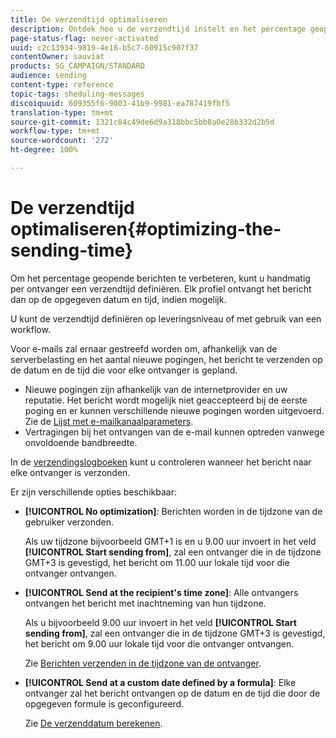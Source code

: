 ```yaml
---
title: De verzendtijd optimaliseren
description: Ontdek hoe u de verzendtijd instelt en het percentage geopende berichten verbetert.
page-status-flag: never-activated
uuid: c2c13934-9819-4e18-b5c7-60915c907f37
contentOwner: sauviat
products: SG_CAMPAIGN/STANDARD
audience: sending
content-type: reference
topic-tags: sheduling-messages
discoiquuid: 609355f6-9003-41b9-9981-ea787419fbf5
translation-type: tm+mt
source-git-commit: 1321c84c49de6d9a318bbc5bb8a0e28b332d2b5d
workflow-type: tm+mt
source-wordcount: '272'
ht-degree: 100%

---
```



# De verzendtijd optimaliseren{#optimizing-the-sending-time}

Om het percentage geopende berichten te verbeteren, kunt u handmatig per ontvanger een verzendtijd definiëren. Elk profiel ontvangt het bericht dan op de opgegeven datum en tijd, indien mogelijk.

U kunt de verzendtijd definiëren op leveringsniveau of met gebruik van een workflow.

Voor e-mails zal ernaar gestreefd worden om, afhankelijk van de serverbelasting en het aantal nieuwe pogingen, het bericht te verzenden op de datum en de tijd die voor elke ontvanger is gepland.

* Nieuwe pogingen zijn afhankelijk van de internetprovider en uw reputatie. Het bericht wordt mogelijk niet geaccepteerd bij de eerste poging en er kunnen verschillende nieuwe pogingen worden uitgevoerd. Zie de [Lijst met e-mailkanaalparameters](../../administration/using/configuring-email-channel.md).
* Vertragingen bij het ontvangen van de e-mail kunnen optreden vanwege onvoldoende bandbreedte.

In de [verzendingslogboeken](../../sending/using/monitoring-a-delivery.md#sending-logs) kunt u controleren wanneer het bericht naar elke ontvanger is verzonden.

Er zijn verschillende opties beschikbaar:

* **[!UICONTROL No optimization]**: Berichten worden in de tijdzone van de gebruiker verzonden.

   Als uw tijdzone bijvoorbeeld GMT+1 is en u 9.00 uur invoert in het veld **[!UICONTROL Start sending from]**, zal een ontvanger die in de tijdzone GMT+3 is gevestigd, het bericht om 11.00 uur lokale tijd voor die ontvanger ontvangen.

* **[!UICONTROL Send at the recipient's time zone]**: Alle ontvangers ontvangen het bericht met inachtneming van hun tijdzone.

   Als u bijvoorbeeld 9.00 uur invoert in het veld **[!UICONTROL Start sending from]**, zal een ontvanger die in de tijdzone GMT+3 is gevestigd, het bericht om 9.00 uur lokale tijd voor die ontvanger ontvangen.

   Zie [Berichten verzenden in de tijdzone van de ontvanger](../../sending/using/sending-messages-at-the-recipient-s-time-zone.md).

* **[!UICONTROL Send at a custom date defined by a formula]**: Elke ontvanger zal het bericht ontvangen op de datum en de tijd die door de opgegeven formule is geconfigureerd.

   Zie [De verzenddatum berekenen](../../sending/using/computing-the-sending-date.md).

